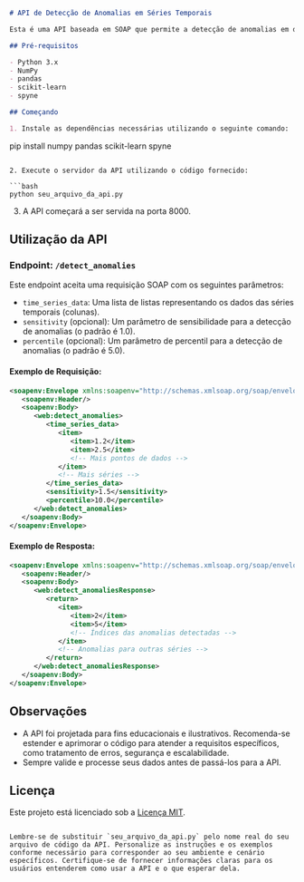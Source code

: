 ```markdown
# API de Detecção de Anomalias em Séries Temporais

Esta é uma API baseada em SOAP que permite a detecção de anomalias em dados de séries temporais usando Modelos de Mistura de Gaussianas (GMM). A API é capaz de lidar com tanto uma única série temporal quanto várias séries temporais.

## Pré-requisitos

- Python 3.x
- NumPy
- pandas
- scikit-learn
- spyne

## Começando

1. Instale as dependências necessárias utilizando o seguinte comando:

   ```
   pip install numpy pandas scikit-learn spyne
   ```

2. Execute o servidor da API utilizando o código fornecido:

   ```bash
   python seu_arquivo_da_api.py
   ```

3. A API começará a ser servida na porta 8000.

## Utilização da API

### Endpoint: `/detect_anomalies`

Este endpoint aceita uma requisição SOAP com os seguintes parâmetros:

- `time_series_data`: Uma lista de listas representando os dados das séries temporais (colunas).
- `sensitivity` (opcional): Um parâmetro de sensibilidade para a detecção de anomalias (o padrão é 1.0).
- `percentile` (opcional): Um parâmetro de percentil para a detecção de anomalias (o padrão é 5.0).

#### Exemplo de Requisição:

```xml
<soapenv:Envelope xmlns:soapenv="http://schemas.xmlsoap.org/soap/envelope/" xmlns:web="http://schemas.spyne.io/web">
   <soapenv:Header/>
   <soapenv:Body>
      <web:detect_anomalies>
         <time_series_data>
            <item>
               <item>1.2</item>
               <item>2.5</item>
               <!-- Mais pontos de dados -->
            </item>
            <!-- Mais séries -->
         </time_series_data>
         <sensitivity>1.5</sensitivity>
         <percentile>10.0</percentile>
      </web:detect_anomalies>
   </soapenv:Body>
</soapenv:Envelope>
```

#### Exemplo de Resposta:

```xml
<soapenv:Envelope xmlns:soapenv="http://schemas.xmlsoap.org/soap/envelope/" xmlns:web="http://schemas.spyne.io/web">
   <soapenv:Header/>
   <soapenv:Body>
      <web:detect_anomaliesResponse>
         <return>
            <item>
               <item>2</item>
               <item>5</item>
               <!-- Índices das anomalias detectadas -->
            </item>
            <!-- Anomalias para outras séries -->
         </return>
      </web:detect_anomaliesResponse>
   </soapenv:Body>
</soapenv:Envelope>
```

## Observações

- A API foi projetada para fins educacionais e ilustrativos. Recomenda-se estender e aprimorar o código para atender a requisitos específicos, como tratamento de erros, segurança e escalabilidade.
- Sempre valide e processe seus dados antes de passá-los para a API.

## Licença

Este projeto está licenciado sob a [Licença MIT](LICENSE).

```

Lembre-se de substituir `seu_arquivo_da_api.py` pelo nome real do seu arquivo de código da API. Personalize as instruções e os exemplos conforme necessário para corresponder ao seu ambiente e cenário específicos. Certifique-se de fornecer informações claras para os usuários entenderem como usar a API e o que esperar dela.
